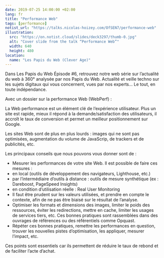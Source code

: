```yaml
---
date: 2019-07-25 14:00:00 +02:00
lang: fr
title: "Performance Web"
tags: [performance]
notist_url: "https://talks.nicolas-hoizey.com/OfSEN7/performance-web"
illustration:
  src: "https://on.notist.cloud/slides/deck3297/thumb-0.jpg"
  alt: "Cover slide from the talk “Performance Web”"
  width: 640
  height: 480
location:
  name: "Les Papis du Web (Clever Age)"
---
```


Dans Les Papis du Web Épisode #6, retrouvez notre web série sur l’actualité du web à 360° analysée par nos Papis du Web. Actualité et veille techno sur les sujets digitaux qui vous concernent, vues par nos experts… Le tout, en toute indépendance.

Avec un dossier sur la performance Web (WebPerf) :

La Web performance est un élément clé de l’expérience utilisateur. Plus un site est rapide, mieux il répond à la demande/satisfaction des utilisateurs, il accroît le taux de conversion et permet un meilleur positionnement sur Google.

Les sites Web sont de plus en plus lourds : images qui ne sont pas optimisées, augmentation du volume de JavaScrip, de trackers et de publicités, etc.

Les principaux conseils que nous pouvons vous donner sont de :
<ul>
<li>Mesurer les performances de votre site Web. Il est possible de faire ces mesures :</li>
<li>en local (outils de développement des navigateurs, Lighthouse, etc.)</li>
<li>par l’intermédiaire d’outils à distance : outils de mesure synthétique (ex : Dareboost, PageSpeed Insights)</li>
<li>en condition d’utilisation réelle : Real User Monitoring</li>
<li>Il faut être prudent sur les valeurs utilisées, et prendre en compte le contexte, afin de ne pas être biaisé sur le résultat de l’analyse.</li>
<li>Optimiser les formats et dimensions des images, limiter le poids des ressources, éviter les redirections, mettre en cache, limiter les usages de services tiers, etc. Ces bonnes pratiques sont rassemblées dans des ouvrages de références ou des référentiels comme Opquast.</li>
<li>Répéter ces bonnes pratiques, remettre les performances en question, trouver les nouvelles pistes d’optimisation, les appliquer, mesurer l’impact, etc.</li>
</ul>

Ces points sont essentiels car ils permettent de réduire le taux de rebond et de faciliter l’acte d’achat.

